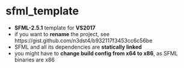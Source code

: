 # sfml_template

<ul>
  <li><b>SFML-2.5.1</b> template for <b>VS2017</b></li>
  <li>if you want to <b>rename</b> the project, see https://gist.github.com/n3dst4/b932117f3453cc6c56be</li>
  <li>SFML and all its dependencies are <b>statically linked</b></li>
  <li>you might have to <b>change build config from x64 to x86</b>, as SFML binaries are x86</li>
</ul>
